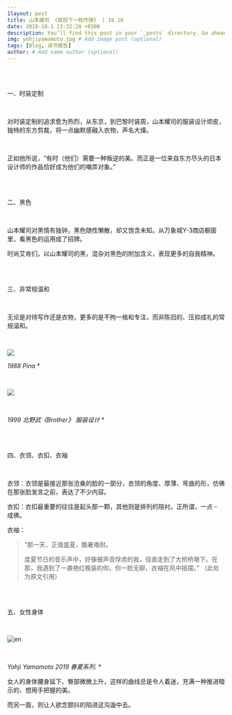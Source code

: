 ```yaml
---
1layout: post
title: 山本耀司 《我投下一枚炸弹》 | 18.10
date: 2018-10-1 13:32:20 +0300
description: You’ll find this post in your `_posts` directory. Go ahead and edit it and re-build the site to see your changes. # Add post description (optional)
img: yohjiyamamoto.jpg # Add image post (optional)
tags: [Blog, 读书报告]
author: # Add name author (optional)
---
```




<br/>

<br/>

一、时装定制

<br/>

对时装定制的追求愈为热烈，从东京，到巴黎时装周，山本耀司的服装设计顽皮，独特的东方剪裁，将一点幽默感融入衣物，声名大燥。

<br/>

正如他所说，“有时（他们）需要一种叛逆的美。而正是一位来自东方尽头的日本设计师的作品恰好成为他们的嘲弄对象。”

<br/>

<br/>

二、黑色

<br/>

山本耀司对黑情有独钟，黑色随性懒散，却又饱含未知。从万象城Y-3商店橱窗里，看黑色的运用成了招牌。

时尚艾肯们，以山本耀司的黑，混杂对黑色的附加含义，表现更多的自我精神。

<br/>

<br/>

三、非常规温和

<br/>

无论是对待写作还是衣物，更多的是不拘一格和专注，而非陈旧的、压抑成礼的常规温和。

<br/>

![](https://wx4.sinaimg.cn/mw690/006UfI1Vly1fvuyafhy7hj30qx0h7784.jpg)

*1988  Pina*  *

<br/>

![](https://wx4.sinaimg.cn/mw690/006UfI1Vly1fvuyfwf7iyj30ts0li3zw.jpg)

<br/>

*1999  北野武《Brother》  服装设计*  *

<br/>

<br/>

四、衣领、衣扣、衣袖

<br/>

衣领：衣领是最接近那张沧桑的脸的一部分，衣领的角度、厚薄、弯曲的形，仿佛在那张脸发言之前，表达了不少内容。

衣扣：衣扣最重要的往往是起头那一颗，其他则是排列的陪衬。正所谓，一点 - 成佛。

衣袖：

> “那一天，正值盛夏，酷暑难耐。
>
> 度夏节日的音乐声中，好像被声音俘虏的我，径直走到了大桥桥墩下。在那，我遇到了一袭艳红晚装的你。你一脸无聊，衣袖在风中摇摆。” （此处为原文引用）

<br/>

<br/>

五、女性身体

<br/>

![en](https://wx1.sinaimg.cn/mw690/006UfI1Vgy1fvsm4yepfdj31hc0nfwgz.jpg)

 <br/>

*Yohji Yamamoto  2019 春夏系列.*   *  

女人的身体腰身延下、臀部微微上升，这样的曲线总是令人着迷，充满一种推进暗示的、想用手把握的美。

而另一面，则让人欲念颤抖的陷进这沟漩中去。

**<br/>**

<br/>

<br/>